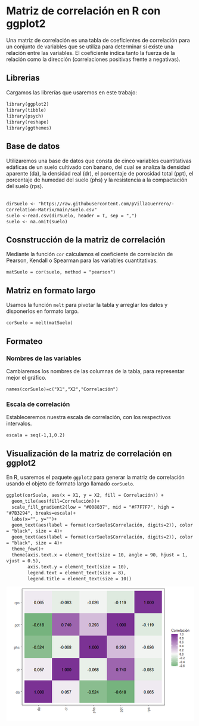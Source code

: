 # Matriz de correlación en R con ggplot2

Una matriz de correlación es una tabla de coeficientes de correlación para un conjunto de variables que se utiliza para determinar si existe una relación entre las variables. El coeficiente indica tanto la fuerza de la relación como la dirección (correlaciones positivas frente a negativas).

## Librerias

Cargamos las librerías que usaremos en este trabajo: 

```{r warning=FALSE, message=FALSE}
library(ggplot2)
library(tibble)
library(psych)
library(reshape)
library(ggthemes)
```

## Base de datos

Utilizaremos una base de datos que consta de cinco variables cuantitativas edáficas de un suelo cultivado con banano, del cual se analiza la densidad aparente (da), la densidad real (dr), el porcentaje de porosidad total (ppt), el porcentaje de humedad del suelo (phs) y la resistencia a la compactación del suelo (rps). 

```{r  warning=FALSE, message=FALSE}

dirSuelo <- "https://raw.githubusercontent.com/pVillaGuerrero/-Correlation-Matrix/main/suelo.csv"
suelo <-read.csv(dirSuelo, header = T, sep = ",")
suelo <- na.omit(suelo)
```

## Cosnstrucción de la matriz de correlación

Mediante la función `cor` calculamos el coeficiente de correlación de Pearson, Kendall o Spearman para las variables cuantitativas.

```{r warning=FALSE, message=FALSE}
matSuelo = cor(suelo, method = "pearson")
```

## Matriz en formato largo

Usamos la función `melt` para pivotar la tabla y arreglar los datos y disponerlos en formato largo.

```{r warning=FALSE, message=FALSE}
corSuelo = melt(matSuelo)
```

## Formateo

### Nombres de las variables

Cambiaremos los nombres de las columnas de la tabla, para representar mejor el gráfico.

```{r warning=FALSE, message=FALSE}
names(corSuelo)=c("X1","X2","Correlación")
```

### Escala de correlación

Estableceremos nuestra escala de correlación, con los respectivos intervalos.

```{r warning=FALSE, message=FALSE}
escala = seq(-1,1,0.2)
```

## Visualización de la matriz de correlación en ggplot2

En R, usaremos el paquete `ggplot2` para generar la matriz de correlación usando el objeto de formato largo llamado `corSuelo`. 

```{r warning=FALSE, message=FALSE}
ggplot(corSuelo, aes(x = X1, y = X2, fill = Correlación)) +
  geom_tile(aes(fill=Correlación))+
  scale_fill_gradient2(low = "#008837", mid = "#F7F7F7", high = "#7B3294", breaks=escala)+ 
  labs(x="", y="")+
  geom_text(aes(label = format(corSuelo$Correlación, digits=2)), color = "black", size = 4)+
  geom_text(aes(label = format(corSuelo$Correlación, digits=2)), color = "black", size = 4)+
  theme_few()+
  theme(axis.text.x = element_text(size = 10, angle = 90, hjust = 1, vjust = 0.5),
        axis.text.y = element_text(size = 10),
        legend.text = element_text(size = 8),
        legend.title = element_text(size = 10))
```
![Image text](https://github.com/pVillaGuerrero/-Correlation-Matrix/blob/main/unnamed-chunk-8-1.png?raw=true)
